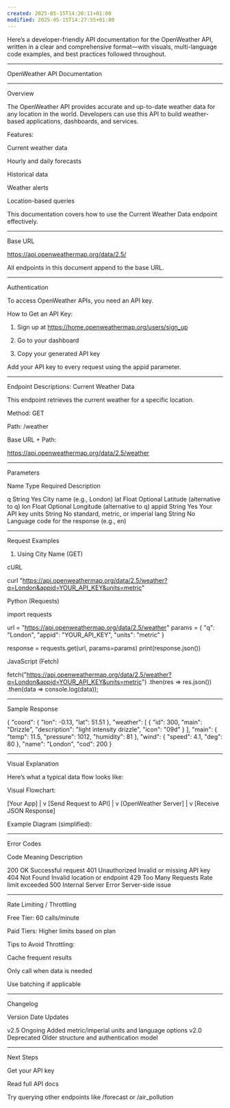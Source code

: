 ```yaml
---
created: 2025-05-15T14:26:11+01:00
modified: 2025-05-15T14:27:55+01:00
---
```


Here’s a developer-friendly API documentation for the OpenWeather API, written in a clear and comprehensive format—with visuals, multi-language code examples, and best practices followed throughout.


---

OpenWeather API Documentation


---

Overview

The OpenWeather API provides accurate and up-to-date weather data for any location in the world. Developers can use this API to build weather-based applications, dashboards, and services.

Features:

Current weather data

Hourly and daily forecasts

Historical data

Weather alerts

Location-based queries


This documentation covers how to use the Current Weather Data endpoint effectively.


---

Base URL

https://api.openweathermap.org/data/2.5/

All endpoints in this document append to the base URL.


---

Authentication

To access OpenWeather APIs, you need an API key.

How to Get an API Key:

1. Sign up at https://home.openweathermap.org/users/sign_up


2. Go to your dashboard


3. Copy your generated API key



Add your API key to every request using the appid parameter.


---

Endpoint Descriptions: Current Weather Data

This endpoint retrieves the current weather for a specific location.

Method: GET

Path: /weather

Base URL + Path:

https://api.openweathermap.org/data/2.5/weather



---

Parameters

Name	Type	Required	Description

q	String	Yes	City name (e.g., London)
lat	Float	Optional	Latitude (alternative to q)
lon	Float	Optional	Longitude (alternative to q)
appid	String	Yes	Your API key
units	String	No	standard, metric, or imperial
lang	String	No	Language code for the response (e.g., en)



---

Request Examples

1. Using City Name (GET)

cURL

curl "https://api.openweathermap.org/data/2.5/weather?q=London&appid=YOUR_API_KEY&units=metric"

Python (Requests)

import requests

url = "https://api.openweathermap.org/data/2.5/weather"
params = {
    "q": "London",
    "appid": "YOUR_API_KEY",
    "units": "metric"
}

response = requests.get(url, params=params)
print(response.json())

JavaScript (Fetch)

fetch("https://api.openweathermap.org/data/2.5/weather?q=London&appid=YOUR_API_KEY&units=metric")
  .then(res => res.json())
  .then(data => console.log(data));


---

Sample Response

{
  "coord": { "lon": -0.13, "lat": 51.51 },
  "weather": [
    {
      "id": 300,
      "main": "Drizzle",
      "description": "light intensity drizzle",
      "icon": "09d"
    }
  ],
  "main": {
    "temp": 11.5,
    "pressure": 1012,
    "humidity": 81
  },
  "wind": {
    "speed": 4.1,
    "deg": 80
  },
  "name": "London",
  "cod": 200
}


---

Visual Explanation

Here’s what a typical data flow looks like:

Visual Flowchart:

[Your App] 
     |
     v
[Send Request to API]
     |
     v
[OpenWeather Server]
     |
     v
[Receive JSON Response]

Example Diagram (simplified):




---

Error Codes

Code	Meaning	Description

200	OK	Successful request
401	Unauthorized	Invalid or missing API key
404	Not Found	Invalid location or endpoint
429	Too Many Requests	Rate limit exceeded
500	Internal Server Error	Server-side issue



---

Rate Limiting / Throttling

Free Tier: 60 calls/minute

Paid Tiers: Higher limits based on plan


Tips to Avoid Throttling:

Cache frequent results

Only call when data is needed

Use batching if applicable



---

Changelog

Version	Date	Updates

v2.5	Ongoing	Added metric/imperial units and language options
v2.0	Deprecated	Older structure and authentication model



---

Next Steps

Get your API key

Read full API docs

Try querying other endpoints like /forecast or /air_pollution
